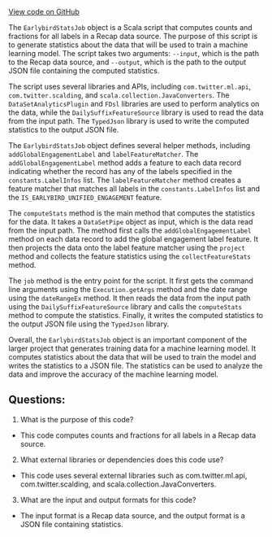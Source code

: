 [View code on GitHub](https://github.com/misbahsy/the-algorithm/timelines/data_processing/ad_hoc/earlybird_ranking/earlybird_ranking/training_data_generation/EarlybirdStatsJob.scala)

The `EarlybirdStatsJob` object is a Scala script that computes counts and fractions for all labels in a Recap data source. The purpose of this script is to generate statistics about the data that will be used to train a machine learning model. The script takes two arguments: `--input`, which is the path to the Recap data source, and `--output`, which is the path to the output JSON file containing the computed statistics.

The script uses several libraries and APIs, including `com.twitter.ml.api`, `com.twitter.scalding`, and `scala.collection.JavaConverters`. The `DataSetAnalyticsPlugin` and `FDsl` libraries are used to perform analytics on the data, while the `DailySuffixFeatureSource` library is used to read the data from the input path. The `TypedJson` library is used to write the computed statistics to the output JSON file.

The `EarlybirdStatsJob` object defines several helper methods, including `addGlobalEngagementLabel` and `labelFeatureMatcher`. The `addGlobalEngagementLabel` method adds a feature to each data record indicating whether the record has any of the labels specified in the `constants.LabelInfos` list. The `labelFeatureMatcher` method creates a feature matcher that matches all labels in the `constants.LabelInfos` list and the `IS_EARLYBIRD_UNIFIED_ENGAGEMENT` feature.

The `computeStats` method is the main method that computes the statistics for the data. It takes a `DataSetPipe` object as input, which is the data read from the input path. The method first calls the `addGlobalEngagementLabel` method on each data record to add the global engagement label feature. It then projects the data onto the label feature matcher using the `project` method and collects the feature statistics using the `collectFeatureStats` method.

The `job` method is the entry point for the script. It first gets the command line arguments using the `Execution.getArgs` method and the date range using the `dateRangeEx` method. It then reads the data from the input path using the `DailySuffixFeatureSource` library and calls the `computeStats` method to compute the statistics. Finally, it writes the computed statistics to the output JSON file using the `TypedJson` library.

Overall, the `EarlybirdStatsJob` object is an important component of the larger project that generates training data for a machine learning model. It computes statistics about the data that will be used to train the model and writes the statistics to a JSON file. The statistics can be used to analyze the data and improve the accuracy of the machine learning model.
## Questions: 
 1. What is the purpose of this code?
- This code computes counts and fractions for all labels in a Recap data source.

2. What external libraries or dependencies does this code use?
- This code uses several external libraries such as com.twitter.ml.api, com.twitter.scalding, and scala.collection.JavaConverters.

3. What are the input and output formats for this code?
- The input format is a Recap data source, and the output format is a JSON file containing statistics.